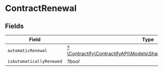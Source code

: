 # ContractRenewal


## Fields

| Field                                                                                                                  | Type                                                                                                                   | Required                                                                                                               | Description                                                                                                            |
| ---------------------------------------------------------------------------------------------------------------------- | ---------------------------------------------------------------------------------------------------------------------- | ---------------------------------------------------------------------------------------------------------------------- | ---------------------------------------------------------------------------------------------------------------------- |
| `automaticRenewal`                                                                                                     | [?\Contractify\ContractifyAPI\Models\Shared\ContractAutomaticRenewal](../../Models/Shared/ContractAutomaticRenewal.md) | :heavy_minus_sign:                                                                                                     | N/A                                                                                                                    |
| `isAutomaticallyRenewed`                                                                                               | *?bool*                                                                                                                | :heavy_minus_sign:                                                                                                     | N/A                                                                                                                    |